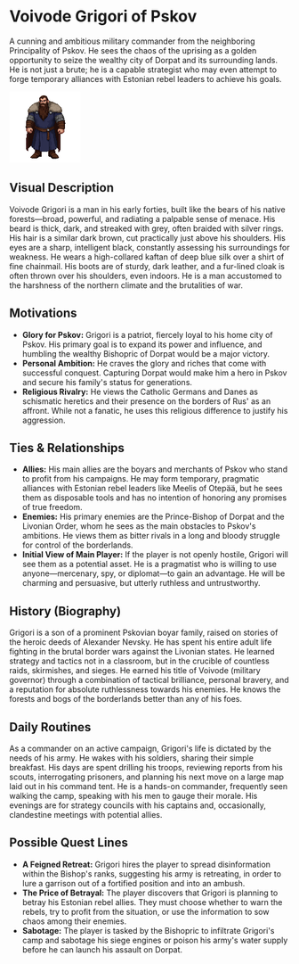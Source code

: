# Voivode Grigori of Pskov

A cunning and ambitious military commander from the neighboring Principality of Pskov. He sees the chaos of the uprising as a golden opportunity to seize the wealthy city of Dorpat and its surrounding lands. He is not just a brute; he is a capable strategist who may even attempt to forge temporary alliances with Estonian rebel leaders to achieve his goals.

![alt text](grigory.png)

## Visual Description

Voivode Grigori is a man in his early forties, built like the bears of his native forests—broad, powerful, and radiating a palpable sense of menace. His beard is thick, dark, and streaked with grey, often braided with silver rings. His hair is a similar dark brown, cut practically just above his shoulders. His eyes are a sharp, intelligent black, constantly assessing his surroundings for weakness. He wears a high-collared kaftan of deep blue silk over a shirt of fine chainmail. His boots are of sturdy, dark leather, and a fur-lined cloak is often thrown over his shoulders, even indoors. He is a man accustomed to the harshness of the northern climate and the brutalities of war.

## Motivations

*   **Glory for Pskov:** Grigori is a patriot, fiercely loyal to his home city of Pskov. His primary goal is to expand its power and influence, and humbling the wealthy Bishopric of Dorpat would be a major victory.
*   **Personal Ambition:** He craves the glory and riches that come with successful conquest. Capturing Dorpat would make him a hero in Pskov and secure his family's status for generations.
*   **Religious Rivalry:** He views the Catholic Germans and Danes as schismatic heretics and their presence on the borders of Rus' as an affront. While not a fanatic, he uses this religious difference to justify his aggression.

## Ties & Relationships

*   **Allies:** His main allies are the boyars and merchants of Pskov who stand to profit from his campaigns. He may form temporary, pragmatic alliances with Estonian rebel leaders like Meelis of Otepää, but he sees them as disposable tools and has no intention of honoring any promises of true freedom.
*   **Enemies:** His primary enemies are the Prince-Bishop of Dorpat and the Livonian Order, whom he sees as the main obstacles to Pskov's ambitions. He views them as bitter rivals in a long and bloody struggle for control of the borderlands.
*   **Initial View of Main Player:** If the player is not openly hostile, Grigori will see them as a potential asset. He is a pragmatist who is willing to use anyone—mercenary, spy, or diplomat—to gain an advantage. He will be charming and persuasive, but utterly ruthless and untrustworthy.

## History (Biography)

Grigori is a son of a prominent Pskovian boyar family, raised on stories of the heroic deeds of Alexander Nevsky. He has spent his entire adult life fighting in the brutal border wars against the Livonian states. He learned strategy and tactics not in a classroom, but in the crucible of countless raids, skirmishes, and sieges. He earned his title of Voivode (military governor) through a combination of tactical brilliance, personal bravery, and a reputation for absolute ruthlessness towards his enemies. He knows the forests and bogs of the borderlands better than any of his foes.

## Daily Routines

As a commander on an active campaign, Grigori's life is dictated by the needs of his army. He wakes with his soldiers, sharing their simple breakfast. His days are spent drilling his troops, reviewing reports from his scouts, interrogating prisoners, and planning his next move on a large map laid out in his command tent. He is a hands-on commander, frequently seen walking the camp, speaking with his men to gauge their morale. His evenings are for strategy councils with his captains and, occasionally, clandestine meetings with potential allies.

## Possible Quest Lines

*   **A Feigned Retreat:** Grigori hires the player to spread disinformation within the Bishop's ranks, suggesting his army is retreating, in order to lure a garrison out of a fortified position and into an ambush.
*   **The Price of Betrayal:** The player discovers that Grigori is planning to betray his Estonian rebel allies. They must choose whether to warn the rebels, try to profit from the situation, or use the information to sow chaos among their enemies.
*   **Sabotage:** The player is tasked by the Bishopric to infiltrate Grigori's camp and sabotage his siege engines or poison his army's water supply before he can launch his assault on Dorpat.
